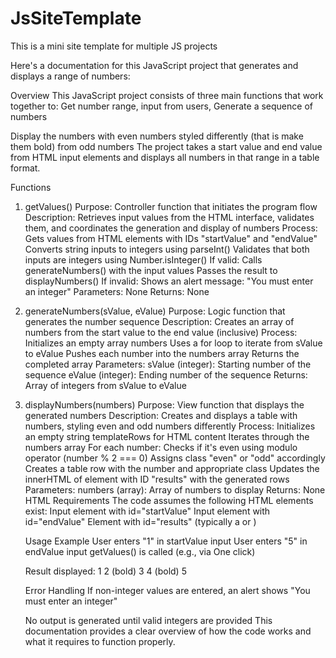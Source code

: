 # JsSiteTemplate
This is a mini site template for multiple JS projects 


Here's a documentation for this JavaScript project that generates and displays a range of numbers:

Overview
This JavaScript project consists of three main functions that work together to:
Get number range, input from users, Generate a sequence of numbers

Display the numbers with even numbers styled differently (that is make them bold) from odd numbers
The project takes a start value and end value from HTML input elements and displays all numbers in that range in a table format.

Functions
1. getValues()
Purpose: Controller function that initiates the program flow
Description: Retrieves input values from the HTML interface, validates them, and coordinates the generation and display of numbers
Process:
Gets values from HTML elements with IDs "startValue" and "endValue"
Converts string inputs to integers using parseInt()
Validates that both inputs are integers using Number.isInteger()
If valid:
Calls generateNumbers() with the input values
Passes the result to displayNumbers()
If invalid:
Shows an alert message: "You must enter an integer"
Parameters: None
Returns: None

2. generateNumbers(sValue, eValue)
Purpose: Logic function that generates the number sequence
Description: Creates an array of numbers from the start value to the end value (inclusive)
Process:
Initializes an empty array numbers
Uses a for loop to iterate from sValue to eValue
Pushes each number into the numbers array
Returns the completed array
Parameters:
sValue (integer): Starting number of the sequence
eValue (integer): Ending number of the sequence
Returns: 
Array of integers from sValue to eValue

3. displayNumbers(numbers)
Purpose: View function that displays the generated numbers
Description: Creates and displays a table with numbers, styling even and odd numbers differently
Process:
Initializes an empty string templateRows for HTML content
Iterates through the numbers array
For each number:
Checks if it's even using modulo operator (number % 2 === 0)
Assigns class "even" or "odd" accordingly
Creates a table row with the number and appropriate class
Updates the innerHTML of element with ID "results" with the generated rows
Parameters:
numbers (array): Array of numbers to display
Returns: None
HTML Requirements
The code assumes the following HTML elements exist:
Input element with id="startValue"
Input element with id="endValue"
Element with id="results" (typically a <tbody> or <table>)


Usage Example
User enters "1" in startValue input
User enters "5" in endValue input
getValues() is called (e.g., via One click)

Result displayed:
1
2 (bold)
3
4 (bold)
5

Error Handling
If non-integer values are entered, an alert shows "You must enter an integer"

No output is generated until valid integers are provided
This documentation provides a clear overview of how the code works and what it requires to function properly. 